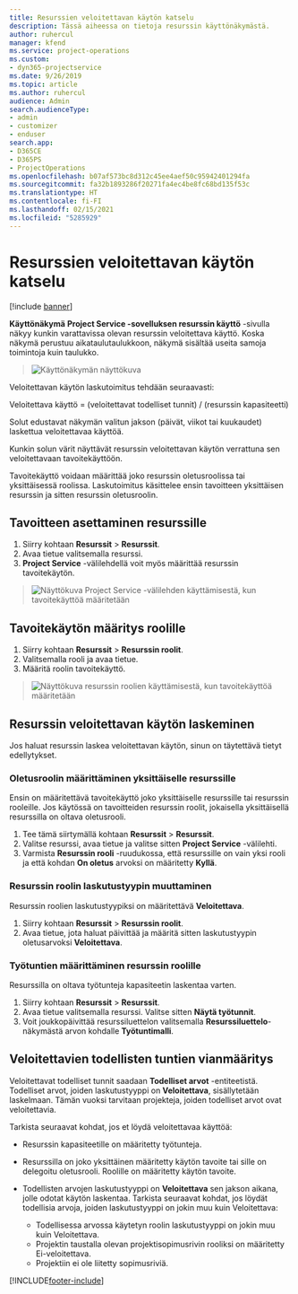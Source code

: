 ```yaml
---
title: Resurssien veloitettavan käytön katselu
description: Tässä aiheessa on tietoja resurssin käyttönäkymästä.
author: ruhercul
manager: kfend
ms.service: project-operations
ms.custom:
- dyn365-projectservice
ms.date: 9/26/2019
ms.topic: article
ms.author: ruhercul
audience: Admin
search.audienceType:
- admin
- customizer
- enduser
search.app:
- D365CE
- D365PS
- ProjectOperations
ms.openlocfilehash: b07af573bc8d312c45ee4aef50c95942401294fa
ms.sourcegitcommit: fa32b1893286f20271fa4ec4be8fc68bd135f53c
ms.translationtype: HT
ms.contentlocale: fi-FI
ms.lasthandoff: 02/15/2021
ms.locfileid: "5285929"
---
```

# <a name="view-chargeable-utilization-for-resources"></a>Resurssien veloitettavan käytön katselu

[!include [banner](../includes/psa-now-project-operations.md)]
 
**Käyttönäkymä** **Project Service -sovelluksen resurssin käyttö** -sivulla näkyy kunkin varattavissa olevan resurssin veloitettava käyttö. Koska näkymä perustuu aikataulutaulukkoon, näkymä sisältää useita samoja toimintoja kuin taulukko.

> ![Käyttönäkymän näyttökuva](media/FAQ-utilization-1.png)
 

Veloitettavan käytön laskutoimitus tehdään seuraavasti:

   Veloitettava käyttö = (veloitettavat todelliset tunnit) / (resurssin kapasiteetti)

Solut edustavat näkymän valitun jakson (päivät, viikot tai kuukaudet) laskettua veloitettavaa käyttöä.

Kunkin solun värit näyttävät resurssin veloitettavan käytön verrattuna sen veloitettavaan tavoitekäyttöön. 

Tavoitekäyttö voidaan määrittää joko resurssin oletusroolissa tai yksittäisessä roolissa. Laskutoimitus käsittelee ensin tavoitteen yksittäisen resurssin ja sitten resurssin oletusroolin.

## <a name="set-target-on-a-resource"></a>Tavoitteen asettaminen resurssille

1. Siirry kohtaan **Resurssit** \> **Resurssit**. 
2. Avaa tietue valitsemalla resurssi. 
3. **Project Service** -välilehdellä voit myös määrittää resurssin tavoitekäytön.

> ![Näyttökuva Project Service -välilehden käyttämisestä, kun tavoitekäyttöä määritetään](media/FAQ-utilization-2.png)
 
## <a name="set-target-utilization-on-a-role"></a>Tavoitekäytön määritys roolille

1. Siirry kohtaan **Resurssit** \> **Resurssin roolit**. 
2. Valitsemalla rooli ja avaa tietue. 
3. Määritä roolin tavoitekäyttö.

> ![Näyttökuva resurssin roolien käyttämisestä, kun tavoitekäyttöä määritetään](media/FAQ-utilization-3.png)
 
## <a name="calculate-chargeable-utilization-for-a-resource"></a>Resurssin veloitettavan käytön laskeminen

Jos haluat resurssin laskea veloitettavan käytön, sinun on täytettävä tietyt edellytykset. 

### <a name="set-default-role-for-individual-resource"></a>Oletusroolin määrittäminen yksittäiselle resurssille

Ensin on määritettävä tavoitekäyttö joko yksittäiselle resurssille tai resurssin rooleille. Jos käytössä on tavoitteiden resurssin roolit, jokaisella yksittäisellä resurssilla on oltava oletusrooli. 

1. Tee tämä siirtymällä kohtaan **Resurssit** \> **Resurssit**. 
2. Valitse resurssi, avaa tietue ja valitse sitten **Project Service** -välilehti. 
3. Varmista **Resurssin rooli** -ruudukossa, että resurssille on vain yksi rooli ja että kohdan **On oletus** arvoksi on määritetty **Kyllä**.
 
### <a name="change-billing-type-for-resource-role"></a>Resurssin roolin laskutustyypin muuttaminen

Resurssin roolien laskutustyypiksi on määritettävä **Veloitettava**. 

1. Siirry kohtaan **Resurssit** \> **Resurssin roolit**. 
2. Avaa tietue, jota haluat päivittää ja määritä sitten laskutustyypin oletusarvoksi **Veloitettava**.

### <a name="set-working-hours-for-resource-role"></a>Työtuntien määrittäminen resurssin roolille
 
Resurssilla on oltava työtunteja kapasiteetin laskentaa varten. 

1. Siirry kohtaan **Resurssit** \> **Resurssit**. 
2. Avaa tietue valitsemalla resurssi. Valitse sitten **Näytä työtunnit**. 
3. Voit joukkopäivittää resurssiluettelon valitsemalla **Resurssiluettelo**-näkymästä arvon kohdalle **Työtuntimalli**.

## <a name="troubleshooting-chargeable-actual-hours"></a>Veloitettavien todellisten tuntien vianmääritys

Veloitettavat todelliset tunnit saadaan **Todelliset arvot** -entiteetistä. Todelliset arvot, joiden laskutustyyppi on **Veloitettava**, sisällytetään laskelmaan. Tämän vuoksi tarvitaan projekteja, joiden todelliset arvot ovat veloitettavia.

Tarkista seuraavat kohdat, jos et löydä veloitettavaa käyttöä:

- Resurssin kapasiteetille on määritetty työtunteja.
- Resurssilla on joko yksittäinen määritetty käytön tavoite tai sille on delegoitu oletusrooli. Roolille on määritetty käytön tavoite.
- Todellisten arvojen laskutustyyppi on **Veloitettava** sen jakson aikana, jolle odotat käytön laskentaa. Tarkista seuraavat kohdat, jos löydät todellisia arvoja, joiden laskutustyyppi on jokin muu kuin Veloitettava:

  - Todellisessa arvossa käytetyn roolin laskutustyyppi on jokin muu kuin Veloitettava.
  - Projektin taustalla olevan projektisopimusrivin rooliksi on määritetty Ei-veloitettava.
  - Projektiin ei ole liitetty sopimusriviä.



[!INCLUDE[footer-include](../includes/footer-banner.md)]